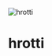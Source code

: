 ![hrotti](https://github.com/makemake-kbo/hrotti/assets/55022497/faba2145-7a4d-4973-a3b7-a25341700a16)
# hrotti
